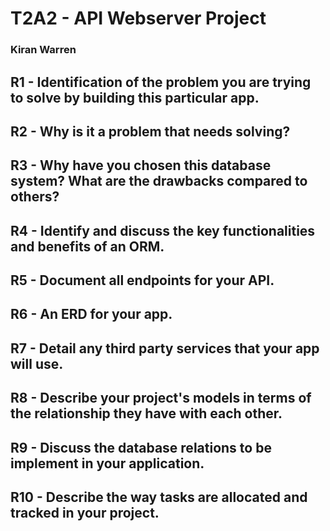 # T2A2 - API Webserver Project

### Kiran Warren

## R1 - Identification of the problem you are trying to solve by building this particular app.

## R2 - Why is it a problem that needs solving?

## R3 - Why have you chosen this database system? What are the drawbacks compared to others?

## R4 - Identify and discuss the key functionalities and benefits of an ORM.

## R5 - Document all endpoints for your API.

## R6 - An ERD for your app.

## R7 - Detail any third party services that your app will use.

## R8 - Describe your project's models in terms of the relationship they have with each other.

## R9 - Discuss the database relations to be implement in your application.

## R10 - Describe the way tasks are allocated and tracked in your project.
